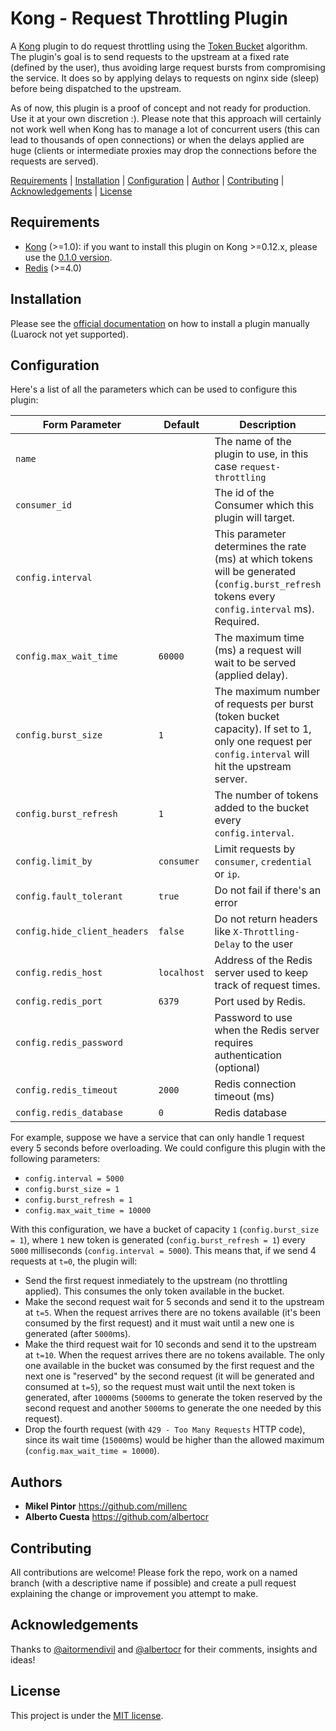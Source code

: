 Kong - Request Throttling Plugin
==============================

A [Kong](https://github.com/Kong/kong) plugin to do request throttling using the [Token Bucket](https://en.wikipedia.org/wiki/Token_bucket) algorithm. The plugin's goal is to send requests to the upstream at a fixed rate (defined by the user), thus avoiding large request bursts from compromising the service. It does so by applying delays to requests on nginx side (sleep) before being dispatched to the upstream.

As of now, this plugin is a proof of concept and not ready for production. Use it at your own discretion :). Please note that this approach will certainly not work well when Kong has to manage a lot of concurrent users (this can lead to thousands of open connections) or when the delays applied are huge (clients or intermediate proxies may drop the connections before the requests are served).

[Requirements](#requirements) |
[Installation](#installation) |
[Configuration](#configuration) |
[Author](#author) |
[Contributing](#contributing) |
[Acknowledgements](#acknowledgements) |
[License](#license)

## Requirements

* [Kong](https://konghq.com/) (>=1.0): if you want to install this plugin on Kong >=0.12.x, please use the [0.1.0 version](https://github.com/millenc/kong-plugin-request-throttling/releases/tag/0.1.0).
* [Redis](https://redis.io/) (>=4.0)

## Installation

Please see the [official documentation](https://docs.konghq.com/1.3.x/plugin-development/distribution/) on how to install a plugin manually (Luarock not yet supported).

## Configuration

Here's a list of all the parameters which can be used to configure this plugin:

| Form Parameter               | Default       | Description                                                                                                                                         |
| -------------                | ------------- | -------------------                                                                                                                                 |
| `name`                       |               | The name of the plugin to use, in this case `request-throttling`                                                                                    |
| `consumer_id`                |               | The id of the Consumer which this plugin will target.                                                                                               |
| `config.interval`            |               | This parameter determines the rate (ms) at which tokens will be generated (`config.burst_refresh` tokens every `config.interval` ms). Required.     |
| `config.max_wait_time`       | `60000`       | The maximum time (ms) a request will wait to be served (applied delay).                                                                              |
| `config.burst_size`          | `1`           | The maximum number of requests per burst (token bucket capacity). If set to 1, only one request per `config.interval` will hit the upstream server. |
| `config.burst_refresh`       | `1`           | The number of tokens added to the bucket every `config.interval`.                                                                                   |
| `config.limit_by`            | `consumer`    | Limit requests by `consumer`, `credential` or `ip`.                                                                                                 |
| `config.fault_tolerant`      | `true`        | Do not fail if there's an error                                                                                                                     |
| `config.hide_client_headers` | `false`       | Do not return headers like `X-Throttling-Delay` to the user                                                                                         |
| `config.redis_host`          | `localhost`   | Address of the Redis server used to keep track of request times.                                                                                    |
| `config.redis_port`          | `6379`        | Port used by Redis.                                                                                                                                 |
| `config.redis_password`      |               | Password to use when the Redis server requires authentication (optional)                                                                            |
| `config.redis_timeout`       | `2000`        | Redis connection timeout (ms)                                                                                                                       |
| `config.redis_database`      | `0`           | Redis database                                                                                                                                      |

For example, suppose we have a service that can only handle 1 request every 5 seconds before overloading. We could configure this plugin with the following parameters:

* `config.interval = 5000`
* `config.burst_size = 1`
* `config.burst_refresh = 1`
* `config.max_wait_time = 10000`

With this configuration, we have a bucket of capacity `1` (`config.burst_size = 1`), where `1` new token is generated (`config.burst_refresh = 1`) every `5000` milliseconds (`config.interval = 5000`). This means that, if we send 4 requests at `t=0`, the plugin will:

* Send the first request inmediately to the upstream (no throttling applied). This consumes the only token available in the bucket.
* Make the second request wait for 5 seconds and send it to the upstream at `t=5`. When the request arrives there are no tokens available (it's been consumed by the first request) and it must wait until a new one is generated (after `5000`ms).
* Make the third request wait for 10 seconds and send it to the upstream at `t=10`. When the request arrives there are no tokens available. The only one available in the bucket was consumed by the first request and the next one is "reserved" by the second request (it will be generated and consumed at `t=5`), so the request must wait until the next token is generated, after `10000`ms (`5000`ms to generate the token reserved by the second request and another `5000`ms to generate the one needed by this request).
* Drop the fourth request (with `429 - Too Many Requests` HTTP code), since its wait time (`15000`ms) would be higher than the allowed maximum (`config.max_wait_time = 10000`).

## Authors

* **Mikel Pintor** <https://github.com/millenc>
* **Alberto Cuesta** <https://github.com/albertocr>

## Contributing

All contributions are welcome! Please fork the repo, work on a named branch (with a descriptive name if possible) and create a pull request explaining the change or improvement you attempt to make.

## Acknowledgements

Thanks to [@aitormendivil](https://github.com/aitormendivil) and [@albertocr](https://github.com/albertocr) for their comments, insights and ideas!

## License

This project is under the [MIT license](https://github.com/millenc/kong-plugin-request-throttling/blob/master/LICENSE).
